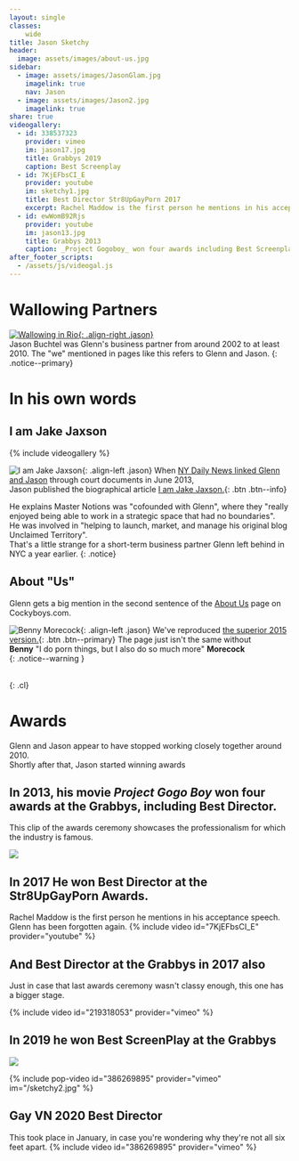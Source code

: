```yaml
---
layout: single
classes:
    wide
title: Jason Sketchy
header:
  image: assets/images/about-us.jpg
sidebar:
  - image: assets/images/JasonGlam.jpg
    imagelink: true
    nav: Jason
  - image: assets/images/Jason2.jpg
    imagelink: true
share: true
videogallery:
  - id: 338537323
    provider: vimeo
    im: jason17.jpg
    title: Grabbys 2019
    caption: Best Screenplay
  - id: 7KjEFbsCI_E
    provider: youtube
    im: sketchy1.jpg
    title: Best Director Str8UpGayPorn 2017
    excerpt: Rachel Maddow is the first person he mentions in his acceptance speech. Glenn has been forgotten again. 
  - id: ewWomB92Rjs
    provider: youtube
    im: jason13.jpg
    title: Grabbys 2013
    caption: _Project Gogoboy_ won four awards including Best Screenplay
after_footer_scripts:
  - /assets/js/videogal.js
---
```




# Wallowing Partners

[![Wallowing in Rio](assets/images/wallow.jpg){: .align-right .jason}](assets/images/wallow.jpg)  
Jason Buchtel was Glenn's business partner from around 2002 to at least 2010.
The "we" mentioned in pages like this
refers to Glenn and Jason.
{: .notice--primary}

# In his own words

## I am Jake Jaxson

{% include videogallery %}

![I am Jake Jaxson](assets/images/jj.jpg){: .align-left .jason} When [NY Daily News linked Glenn and Jason](https://www.nydailynews.com/news/national/greenwald-reporter-broke-nsa-story-lawyer-sued-porn-biz-article-1.1383448) through court documents in June 2013,  
Jason published the biographical article
[I am Jake Jaxson.](IamJJ.md){: .btn .btn--info}  

He explains Master Notions was "cofounded with Glenn", where 
they "really enjoyed being able to work in a strategic space that had no boundaries".  
He was involved in "helping to launch, market, and manage his original blog Unclaimed Territory".  
That's a little strange for a short-term business partner Glenn left behind in NYC a year earlier.
{: .notice}


## About "Us"

Glenn gets a big mention in the second sentence of the
[About Us](https://cockyboys.com/pages.php?id=meet-the-morecocks) page on Cockyboys.com.


![Benny Morecock](assets/images/bioBMC.jpg){: .align-left  .jason}
We've reproduced [the superior 2015 version.](morecocks/web.archive.org/web/20151128034652if_/https:/cockyboys.com/pages-meet-the-morecocks.html){: .btn .btn--primary}
The page just isn't the same without   
**Benny** "I do porn things, but I also do so much more" **Morecock**  
{: .notice--warning }  



<br>
{: .cl}

Awards
=========


Glenn and Jason appear to have stopped working closely together around 2010.  
Shortly after that, Jason started winning awards

## In 2013, his movie _Project Gogo Boy_ won four awards at the Grabbys, including Best Director.

This clip of the awards ceremony showcases the professionalism for which the industry is famous.



<a class="popup-youtube" href="https://www.youtube.com/watch?v=ewWomB92Rjs" >
<img src="/assets/images/jason13.jpg" class="modcard">
</a>


## In 2017 He won Best Director at the Str8UpGayPorn Awards.

Rachel Maddow is the first person he mentions in his acceptance speech.  
Glenn has been forgotten again. 
{% include video id="7KjEFbsCI_E" provider="youtube" %}


## And Best Director at the Grabbys in 2017 also

Just in case that last awards ceremony wasn't classy enough, this one has a bigger stage. 

{% include video id="219318053" provider="vimeo" %}

## In 2019 he won Best ScreenPlay at the Grabbys


<a href="https://vimeo.com/338537323" class="popup-vimeo">
<img src="/assets/images/jason17.jpg" class="modcard">
  </a>


{% include pop-video id="386269895" provider="vimeo" im="/sketchy2.jpg" %}


## Gay VN 2020 Best Director
This took place in January, in case you're wondering why they're not all six feet apart.
{% include video id="386269895" provider="vimeo" %}



<!-- <a class="popup-youtube" href="https://www.youtube.com/watch?v=SoR6TVG4ZqQ">Open 2019 YouTube</a><br>


<a class="popup-youtube" href="https://www.youtube.com/watch?v=zGFkJFg_uYg">Open 2015 Youtube</a><br>



<a class="popup-youtube" href="https://www.youtube.com/watch?v=zGFkJFg_uYg">Open 2015 Youtube</a><br> -->



<!-- <script src="/assets/js/videogal.js" defer>  </script>  -->
